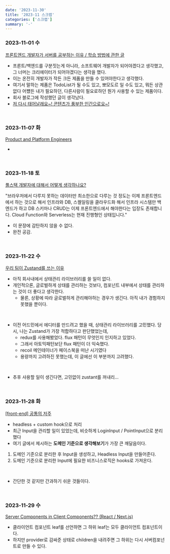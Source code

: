 ```yaml
---
date: '2023-11-30'
title: '2023-11 스크랩'
categories: ['스크랩']
summary: '-'
---
```


### 2023-11-01 수

[프론트엔드 개발자가 서버를 공부하는 이유 / 학습 방법에 관한 글](https://happysisyphe.tistory.com/63)

- 프론트/백엔드를 구분짓는게 아니라, 소프트웨어 개발자가 되어야겠다고 생각했고, 그 너머는 크리에이터가 되어야겠다는 생각을 했다.
- 이는 온전히 개발자가 작든 크든 제품을 만들 수 있어야한다고 생각했다.
- 여기서 말하는 제품은 TodoList가 될 수도 있고, 뽀모도르 일 수도 있고, 뭐든 상관없다 어쩄든 내가 필요하던, 다른사람이 필요로하던 뭔가 사용할 수 있는 제품이다.
- 회사 블로그에 작성했던 글이 생각났다.
- [저 다시 태어날래요~! 콘텐츠가 풍부한 인간으로요~!](https://deep.jejodo.life/do-comments/64)

<br>

### 2023-11-07 화

[Product and Platform Engineers](https://leerob.io/blog/product-engineers)

-

<br/>

### 2023-11-18 토

[풀스택 개발자에 대해서 어떻게 생각하나요?](https://velog.io/@teo/full-stack-developer)

"브라우저에서 다루지 못하는 데이터만 최소한으로 다루는 것 정도는 이제 프론트엔드에서 하는 것으로 해서 인프라와 DB, 스켈일링을 클라우드화 해서 인프라 시스템만 백엔드가 하고 DB 스키마나 CRUD는 이제 프론트엔드에서 해야한다는 입장도 존재합니다. Cloud Function와 Serverless는 현재 진행형인 상태입니다."

- 이 문장에 감탄하지 않을 수 없다.
- 완전 공감.

<br>

### 2023-11-22 수

[우리 팀이 Zustand를 쓰는 이유](https://velog.io/@greencloud/%EC%9A%B0%EB%A6%AC-%ED%8C%80%EC%9D%B4-Zustand%EB%A5%BC-%EC%93%B0%EB%8A%94-%EC%9D%B4%EC%9C%A0)

- 아직 회사내에서 상태관리 라이브러리를 쓸 일이 없다.
- 개인적으론, 글로벌하게 상태를 관리하는 것보다, 컴포넌트 내부에서 상태를 관리하는 것이 더 좋다고 생각한다.
  - 물론, 상황에 따라 글로벌하게 관리해야하는 경우가 생긴다. 아직 내가 경험하지 못했을 뿐이다.

<br>

- 이전 어드민에서 에디터를 만드려고 했을 때, 상태관리 라이브러리를 고민했다. 당시, 나는 Zustand가 가장 적합하다고 판단했었는데,
  - redux를 사용해봤었다. flux 패턴이 무엇인지 인지하고 있었다.
  - 그래서 아토믹패턴보단 flux 패턴이 더 익숙했다.
  - recoil 메인테이너가 페이스북을 떠난 시기였다
  - 용량까지 고려하진 못했는데, 이 글에선 이 부분까지 고려했다.

<br>

- 추후 사용할 일이 생긴다면, 고민없이 zustant를 꺼내리...

<br>

### 2023-11-28 화

[[front-end] 공통의 저주](https://velog.io/@baby_dev/front-end-%EA%B3%B5%ED%86%B5%EC%9D%98-%EC%A0%80%EC%A3%BC)

- headless + custom hook으로 처리
- 최근 Input을 관리할 일이 있었는데, 비슷하게 LoginInput / PointInput으로 분리했다
- 여기 글에서 제시하는 **도메인 기준으로 생각해보기**가 가장 큰 깨달음이다.

1. 도메인 기준으로 분리한 후 Input을 생성하고, Headless Input을 만들어준다.
2. 도메인 기준으로 분리한 Input에 필요한 비즈니스로직은 hooks로 가져온다.

<br>

- 간단한 것 같지만 간과하기 쉬운 것들이다.

<br>

### 2023-11-29 수

[Server Components in Client Components?? (React / Next.js)](https://www.youtube.com/watch?v=9YuHTGAAyu0&ab_channel=ByteGrad)

- 클라이언트 컴포넌트 leaf를 선언하면 그 하위 leaf는 모두 클라이언트 컴포넌트이다.
- 하지만 provider로 감싸준 상태로 children을 내려주면 그 하위는 다시 서버컴포넌트로 만들 수 있다.
